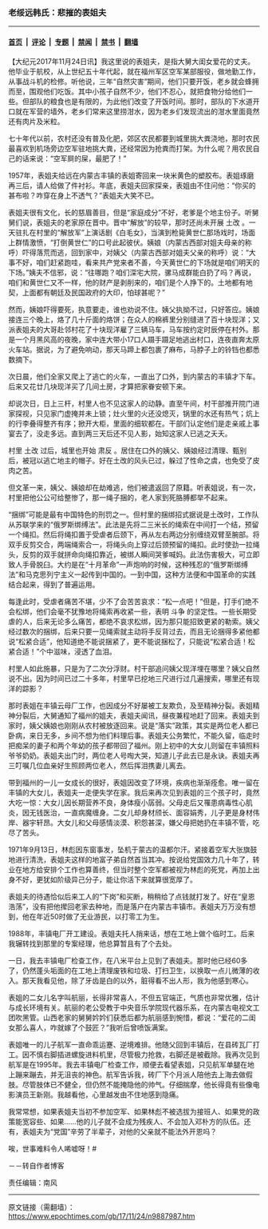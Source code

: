 ### 老绥远韩氏：悲摧的表姐夫

---

#### [首页](../../../..?n9887987) &nbsp;|&nbsp; [评论](../../../../../epoch-comment?n9887987) &nbsp;|&nbsp; [专题](../../../../../epoch-special?n9887987) &nbsp;|&nbsp; [禁闻](../../../../../epoch-news?n9887987) &nbsp;|&nbsp; [禁书](../../../../../books?n9887987) &nbsp;|&nbsp; [翻墙](https://github.com/gfw-breaker/nogfw/blob/master/README.md?n9887987)


<div class="post_content" id="artbody" itemprop="articleBody">
 <!-- article content begin -->
 <p>
  【大纪元2017年11月24日讯】我这里说的表姐夫，是指大舅大闺女爱花的丈夫。他毕业于航校，从上世纪五十年代起，就在福州军区空军某部服役，做地勤工作，从事战斗机的检修。听他说，三年“自然灾害”期间，他们只要开饭，老乡就会蜂拥而至，围观他们吃饭。其中小孩子自然不少，他们不忍心，就把食物分给他们一些。但部队的粮食也是有限的，为此他们改变了开饭时间。那时，部队的下水道开口就在军营的墙外，老乡们常来这里捞泔水，因为老乡们发现流出的泔水里面竟然还有肉片及米粒。
 </p>
 <p>
  七十年代以前，农村还没有普及化肥，郊区农民都要到城里挑大粪浇地，那时农民最喜欢到机场旁边空军驻地挑大粪，还经常因为抢粪而打架。为什么呢？用农民自己的话来说：“空军屙的屎，最肥了！”
 </p>
 <p>
  1957年，表姐夫给远在内蒙古丰镇的表姐寄回来一块米黄色的塑胶布。表姐琢磨再三后，请人给做了件衬衫。年底，表姐夫回家探亲，表姐由不住问他：“你买的甚布啦？咋穿在身上不透气？”表姐夫大笑不已。
 </p>
 <p>
  表姐夫很有文化，长的慈眉善目，但是“家庭成分”不好，老爹是个地主份子。听舅舅们说，表姐夫的老家原在晋中。晋中“解放”的较早，那时还尚未开展
  <ok href="https://www.epochtimes.com/gb/tag/%E5%9C%9F%E6%94%B9.html">
   土改
  </ok>
  。一天驻扎在村里的“解放军”上演话剧《白毛女》，当演到枪毙黄世仁那场戏时，场面上群情激愤，“打倒黄世仁”的口号此起彼伏。姨娘（内蒙古西部对姐夫母亲的称呼）吓得落荒而逃，回到家中，对姨父（内蒙古西部对姐夫父亲的称呼）说：“大事不好，咱们赶紧跑哇，看来共产党来者不善，今天黄世仁的下场就是咱们明天的下场。”姨夫不信邪，说：“往哪跑？咱们深宅大院，骡马成群能白扔了吗？再说，咱们和黄世仁又不一样，他的财产是剥削来的，咱们是个人挣下的。土地都有地契，上面都有朝廷及民国政府的大印，怕球甚呢？”
 </p>
 <p>
  然而，姨娘吓得要死，执意要走，谁也劝说不住。姨父执拗不过，只好答应。姨娘接连三个晚上，烙了几十斤面的烙饼；在众人的棉裤里分别缝进了百十块现洋；又派表姐夫的大哥赴邻村花了十块现洋雇了三辆马车，马车按约定时辰停在村外。那是一个月黑风高的夜晚，家中连大带小17口人蹑手蹑足地逃出村口，连夜直奔太原火车站。据说，为了避免响动，那天马蹄上都包裹了麻布，马脖子上的铃铛也都悉数摘下。
 </p>
 <p>
  次日晨，他们全家又爬上了逃亡的火车，一直出了口外，到内蒙古的丰镇才下车。后来又花廿几块现洋买了几间土房，才算把家眷安顿下来。
 </p>
 <p>
  却说次日，日上三杆，村里人也不见这家人的动静。直至午间，村干部推开院门进家探视，只见家门虚掩并未上锁；灶火里的火还没熄灭，锅里的水还有热气；炕上的行李叠得整齐有序；掀开大柜，里面的细软都在。干部们认定他们是走亲戚上事宴去了，没走多远。直到两三天后还不见人影，始知这家人已逃之夭夭。
 </p>
 <p>
  村里
  <ok href="https://www.epochtimes.com/gb/tag/%E5%9C%9F%E6%94%B9.html">
   土改
  </ok>
  过后，城里也开始
  <ok href="https://www.epochtimes.com/gb/tag/%E8%82%83%E5%8F%8D.html">
   肃反
  </ok>
  。居住在口外的姨父、姨娘经过清理、甄别后，被冠以逃亡地主的帽子。好在土改的风头已过，躲过了性命之虞，也免受了皮肉之苦。
 </p>
 <p>
  但文革一来，姨父、姨娘却在劫难逃，他们被遣返回了原籍。听表姐说，有一次，村里把他公公可给整惨了，那一绳子捆的，老人家到死胳膊都举不起来。
 </p>
 <p>
  “捆绑”可能是最有中国特色的刑罚之一。但村里的捆绑招式据说是土改时，工作队从苏联学来的“俄罗斯绑缚法”。此法是先将二三米长的绳索在中间打一个结，预留一个绳扣。然后将绳扣置于受虐者后颈下，再从左右两边分别缠绕双臂至腕部。将双手反剪交合，两端绳索合一，将绳头向上穿过后颈预留的绳扣。此时使劲一拉绳头，反剪的双手就拼命向绳扣靠近，被绑人瞬间哭爹喊妈。此法伤害极大，可立即致人手骨脱臼。大约是在“十月革命”一声炮响的时候，这种残忍的“俄罗斯绑缚法”和马克思列宁主义一起传到中国的。一到中国，这种方法便和中国革命的实践结合起来，得到了普遍运用。
 </p>
 <p>
  每逢此时，受虐者痛苦不堪，少不了会苦苦哀求：“松一点吧！”但是，打手们绝不会松绑，他们会毫不犹豫地将绳索再收紧一些，表明
  <ok href="https://www.epochtimes.com/gb/tag/%E6%96%97%E4%BA%89.html">
   斗争
  </ok>
  的坚定性。一些长期受虐的人，后来无论多么痛苦，都绝不哀求松绑，因为那只能招致更紧的勒索。姨父经过数次的捆绑，后来只要一见绳索就主动将手反背过去，而且无论捆得多紧他都说“松紧合适”，他知道绝不能说捆紧了，更不能说捆松了，只能说“松紧合适！松紧合适！”个中滋味，浸透了血泪。
 </p>
 <p>
  村里人如此施暴，只是为了二次分浮财。村干部追问姨父现洋埋在哪里？姨父自然说不出。因为时间已过二十多年，村里早已挖地三尺进行过几遍搜索，哪里还有现洋的踪影？
 </p>
 <p>
  那时表姐在丰镇云母厂工作，也因成分不好屡被工友欺负，及至精神分裂。表姐精神分裂后，大舅通知了福州的姐夫，表姐夫闻讯，昼夜兼程地赶了回来。表姐夫到家时，姨父姨娘也刚刚从农村被放逐回来。说是“落实”政策，其实是两位老人都已卧病，来日无多，乡间不想为他们料理后事。表姐夫公务繁忙，不能久留，临走时把痴呆的妻子和两个年幼的孩子都带回了福州。刚上初中的大女儿则留在丰镇照料爷爷奶奶。表姐夫出门时，两位老人号啕大哭，知道儿子此去已是永诀。表姐夫再三叮嘱几位血亲好生照顾两位老人，然后挥泪携妻儿离去。
 </p>
 <p>
  带到福州的一儿一女成长的很好，表姐因改变了环境，疾病也渐渐痊愈。唯一留在丰镇的大女儿，表姐夫一走便失学在家。我后来再次见到表姐的三个孩子时，竟然大吃一惊：大女儿因长期营养不良，身体瘦小孱弱。父母走后又罹患病毒性心肌炎，因无钱医治，一直病魔缠身。二女儿却身材颀长、面容娟秀，儿子更是身材伟岸、器宇轩昂。大女儿和父母感情淡漠、积怨甚深，嫌父母把她扔在丰镇不管，吃尽了苦头。
 </p>
 <p>
  1971年9月13日，林彪因东窗事发，坠机于蒙古的温都尔汗。紧接着空军大张旗鼓地进行清洗，表姐夫这样的地富子弟自然首当其冲。按说给党国效力几十年了，转业在地方给安排个工作也算善终，但当时整个空军都被视为林彪的死党，再加上出身不好，更犹如阶级异己分子，能让你活下来就算很宽厚了。
 </p>
 <p>
  表姐夫的待遇恰似后来工人的“下岗”和买断，稍稍给了点钱就打发了。好在“皇恩浩荡”，没有把他撵回老家去种地，而是落户在内蒙古丰镇市。表姐夫万万没有想到，他在年近50时做了无业游民，以打零工为生。
 </p>
 <p>
  1988年，丰镇电厂开工建设。表姐夫托人捎来话，想在工地上做个临时工。后来我辗转找到那里的专案经理，他总算暂且有了个去处。
 </p>
 <p>
  一日，我去丰镇电厂检查工作，在八米平台上见到了表姐夫。那时他已经60多了，仍然蓬头垢面的在工地上清理废铁和垃圾、打扫卫生，以换取一点儿微薄的收入。那天我看见他，除了牙齿是白的以外，脏得看不出人形，我为他感到寒心。
 </p>
 <p>
  表姐的二女儿名字叫航丽，长得非常喜人，不但五官端正，气质也非常优雅，估计与成长环境有关。航丽的老公受教于中央音乐学院现代器乐系，在内蒙古电视文工团吹黑管。山西老家的舅舅妗妗们获悉后都为航丽感到惋惜，都说：“爱花的二闺女那么喜人，咋就嫁了个鼓匠？”我听后曾喷饭满案。
 </p>
 <p>
  表姐唯一的儿子航军一直命乖运蹇、逆境难排。他随父回到丰镇后，在县砖瓦厂打工。因不慎右脚插进螺旋进料机里，尽管极力抢救，右脚还是被截除。我再次见到航军是在1995年。我去丰镇电厂检查工作，顺便去看望表姐，只见航军单腿在地上蹦来蹦去，并无沮丧的神色。航军告诉我，砖厂下个月派人陪他去上海去做假肢。尽管肢体已不健全，但仍然不能掩隐他的帅气。仔细揣摩，他长得竟有些像电影演员王新刚。我越看他，心里越发由不住地感到隐痛。
 </p>
 <p>
  我常常想，如果表姐夫当初不参加空军、如果林彪不被选拔为接班人、如果党的政策能宽容些、如果……他的儿子就不会成为残疾人、不会加入邓朴方的队伍。还有，表姐夫为“党国”辛劳了半辈子，对他的父亲就不能法外开恩吗？
 </p>
 <p>
  唉，世事难料令人唏嘘呀！#
 </p>
 <p>
  －－转自作者博客
 </p>
 <p>
  责任编辑：南风
 </p>
 <!-- article content end -->
 <div id="below_article_ad">
 </div>
</div>


---

原文链接（需翻墙）：https://www.epochtimes.com/gb/17/11/24/n9887987.htm